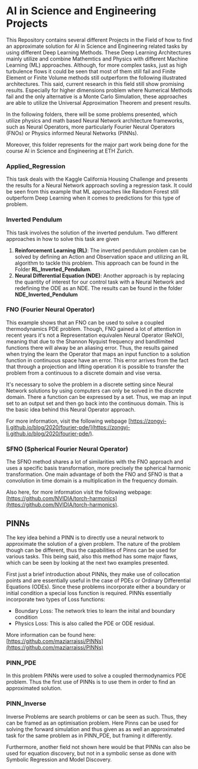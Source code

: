 # AI in Science and Engineering Projects

This Repository contains several different Projects in the Field of how to find an approximate solution for AI in Science and Engineering related tasks by using different Deep Learning Methods. These Deep Learning Architectures mainly utilize and combine Mathemtics and Physics with different Machine Learning (ML) approaches. Although, for more complex tasks, just as high turbulence flows it could be seen that most of them still fail and Finite Element or Finite Volume methods still outperform the following illustrated architectures. This said, current research in this field still show promising results. Especially for higher dimensions problem where Numerical Methods fail and the only alternative is a Monte Carlo Simulation, these approaches are able to utilize the Universal Approximation Theorem and present results.

In the following folders, there will be some problems presented, which utilize physics and math based Neural Network architecture frameworks, such as Neural Operators, more particularly Fourier Neural Operators (FNOs) or Physics informed Neural Networks (PINNs).

Moreover, this folder represents for the major part work being done for the course AI in Science and Engineering at ETH Zurich.

### Applied_Regression

This task deals with the Kaggle California Housing Challenge and presents the results for a Neural Network approach sovling a regression task. It could be seen from this example that ML approaches like Random Forest still outperform Deep Learning when it comes to predictions for this type of problem.

### Inverted Pendulum

This task involves the solution of the inverted pendulum. Two different approaches in how to solve this task are given
1) **Reinforcement Learning (RL)**: The inverted pendulum problem can be solved by defining an Action and Observation space and utilizing an RL algorithm to tackle this problem. This approach can be found in the Folder **RL_Inverted_Pendulum**.
2) **Neural Differential Equation (NDE)**: Another approach is by replacing the quantity of interest for our control task with a Neural Network and redefining the ODE as an NDE. The results can be found in the folder **NDE_Inverted_Pendulum**

### FNO (Fourier Neural Operator)

This example shows that an FNO can be used to solve a coupled thermodynamics PDE problem. Though, FNO gained a lot of attention in recent years it's not a Representation equivalen Neural Operator (ReNO), meaning that due to the Shannon Nyquist frequency and bandlimited functions there will alway be an aliasing error. Thus, the results gained when trying the learn the Operator that maps an input function to a solution function in continuous space have an error. This error arrives from the fact that through a projection and lifting operation it is possible to transfer the problem from a continuous to a discrete domain and vise versa. 

It's necessary to solve the problem in a discrete setting since Neural Network solutions by using computers can only be solved in the discrete domain. There a function can be expressed by a set. Thus, we map an input set to an output set and then go back into the continuous domain. This is the basic idea behind this Neural Operator approach.

For more information, visit the following webpage [https://zongyi-li.github.io/blog/2020/fourier-pde/](https://zongyi-li.github.io/blog/2020/fourier-pde/).

### SFNO (Spherical Fourier Neural Operator)

The SFNO method shares a lot of similarities with the FNO approach and uses a specific basis transformation, more precisely the spherical harmonic transformation. One main advantage of both the FNO and SFNO is that a convolution in time domain is a multiplication in the frequency domain.

Also here, for more information visit the following webpage: [https://github.com/NVIDIA/torch-harmonics](https://github.com/NVIDIA/torch-harmonics).

## PINNs

The key idea behind a PINN is to directly use a neural network to approximate the solution of a given problem. The nature of the problem though can be different, thus the capabilities of Pinns can be used for various tasks. This being said, also this method has some major flaws, which can be seen by looking at the next two examples presented.

First just a brief introduction about PINNs, they make use of collocation points and are essentially useful in the case of PDEs or Ordinary Differential Equations (ODEs). Since these problems incorporate either a boundary or initial condition a special loss function is required. PINNs essentially incorporate two types of Loss functions:

- Boundary Loss: The network tries to learn the inital and boundary condition
- Physics Loss: This is also called the PDE or ODE residual.

More information can be found here: [https://github.com/maziarraissi/PINNs](https://github.com/maziarraissi/PINNs)

### PINN_PDE

In this problem PINNs were used to solve a coupled thermodynamics PDE problem. Thus the first use of PINNs is to use them in order to find an approximated solution.

### PINN_Inverse

Inverse Problems are search problems or can be seen as such. Thus, they can be framed as an optimisation problem. Here Pinns can be used for solving the forward simulation and thus given as as well an approximated task for the same problem as in PINN_PDE, but framing it differently.

Furthermore, another field not shown here would be that PINNs can also be used for equation discovery, but not in a symbolic sense as done with Symbolic Regression and Model Discovery.